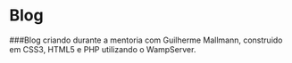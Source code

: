 # Blog

###Blog criando durante a mentoria com Guilherme Mallmann, construido em CSS3, HTML5 e PHP utilizando o WampServer.
